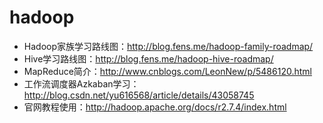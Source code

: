 # hadoop 

* Hadoop家族学习路线图：http://blog.fens.me/hadoop-family-roadmap/ 
* Hive学习路线图：http://blog.fens.me/hadoop-hive-roadmap/
* MapReduce简介：http://www.cnblogs.com/LeonNew/p/5486120.html
* 工作流调度器Azkaban学习：http://blog.csdn.net/yu616568/article/details/43058745
* 官网教程使用：http://hadoop.apache.org/docs/r2.7.4/index.html